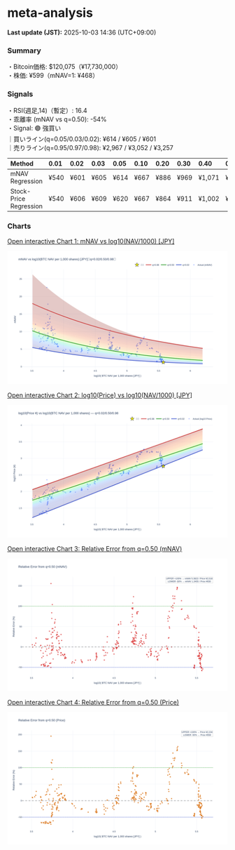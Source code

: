 # meta-analysis


<!--REPORT:START-->
**Last update (JST):** 2025-10-03 14:36 (UTC+09:00)

### Summary
・Bitcoin価格: $120,075（¥17,730,000）  
・株価: ¥599（mNAV=1: ¥468）

### Signals
・RSI(週足,14)（暫定）: 16.4  
・乖離率 (mNAV vs q=0.50): -54%  
・Signal: 🟣 強買い  
｜買いライン(q=0.05/0.03/0.02): ¥614 / ¥605 / ¥601  
｜売りライン(q=0.95/0.97/0.98): ¥2,967 / ¥3,052 / ¥3,257

| Method                 | 0.01   | 0.02   | 0.03   | 0.05   | 0.10   | 0.20   | 0.30   | 0.40   | 0.50   | 0.60   | 0.70   | 0.80   | 0.90   | 0.95   | 0.97   | 0.98   | 0.99   |
|:-----------------------|:-------|:-------|:-------|:-------|:-------|:-------|:-------|:-------|:-------|:-------|:-------|:-------|:-------|:-------|:-------|:-------|:-------|
| mNAV Regression        | ¥540   | ¥601   | ¥605   | ¥614   | ¥667   | ¥886   | ¥969   | ¥1,071 | ¥1,259 | ¥1,450 | ¥1,561 | ¥1,989 | ¥2,664 | ¥2,967 | ¥3,052 | ¥3,257 | ¥3,216 |
| Stock-Price Regression | ¥540   | ¥606   | ¥609   | ¥620   | ¥667   | ¥864   | ¥911   | ¥1,002 | ¥1,117 | ¥1,267 | ¥1,451 | ¥1,888 | ¥2,411 | ¥2,721 | ¥2,668 | ¥2,907 | ¥2,920 |

### Charts
[Open interactive Chart 1: mNAV vs log10(NAV/1000) [JPY]](https://tkzm240.github.io/meta-analysis/fig1.html)

![fig1](assets/fig1.png)

[Open interactive Chart 2: log10(Price) vs log10(NAV/1000) [JPY]](https://tkzm240.github.io/meta-analysis/fig2.html)

![fig2](assets/fig2.png)

[Open interactive Chart 3: Relative Error from q=0.50 (mNAV)](https://tkzm240.github.io/meta-analysis/fig3.html)

![fig3](assets/fig3.png)

[Open interactive Chart 4: Relative Error from q=0.50 (Price)](https://tkzm240.github.io/meta-analysis/fig4.html)

![fig4](assets/fig4.png)
<!--REPORT:END-->
